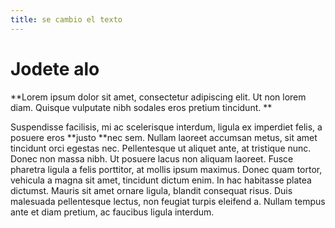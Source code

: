```yaml
---
title: se cambio el texto
---
```


# Jodete alo

**Lorem ipsum dolor sit amet, consectetur adipiscing elit. Ut non lorem diam. Quisque vulputate nibh sodales eros pretium tincidunt. **

Suspendisse facilisis, mi ac scelerisque interdum, ligula ex imperdiet felis, a posuere eros \*\*justo \*\*nec sem. Nullam laoreet accumsan metus, sit amet tincidunt orci egestas nec. Pellentesque ut aliquet ante, at tristique nunc. Donec non massa nibh. Ut posuere lacus non aliquam laoreet. Fusce pharetra ligula a felis porttitor, at mollis ipsum maximus. Donec quam tortor, vehicula a magna sit amet, tincidunt dictum enim. In hac habitasse platea dictumst. Mauris sit amet ornare ligula, blandit consequat risus. Duis malesuada pellentesque lectus, non feugiat turpis eleifend a. Nullam tempus ante et diam pretium, ac faucibus ligula interdum.
